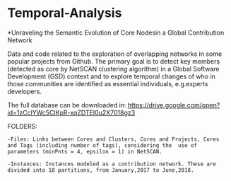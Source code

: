 # Temporal-Analysis

*Unraveling the Semantic Evolution of Core Nodesin a Global Contribution Network

Data and code related to the exploration of overlapping networks in some popular projects from Github. The primary goal is to detect key members (detected as core by NetSCAN clustering algorithm) in a Global Software Development (GSD) context and to explore temporal changes of who in those communities are identified as essential individuals, e.g.experts developers.


The full database can be downloaded in: https://drive.google.com/open?id=1zCclYWc5CIKpR-xqZDTEI0u2X7018gz3


FOLDERS:

   	-Files: Links between Cores and Clusters, Cores and Projects, Cores and Tags (including number of tags), considering the  use of parameters (minPnts = 4, epsilon = 1) in NetSCAN.
    
    -Instances: Instances modeled as a contribution network. These are divided into 18 partitions, from January,2017 to June,2018.
